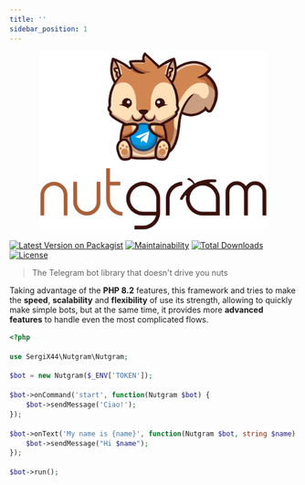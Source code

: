 ```yaml
---
title: ''
sidebar_position: 1
---
```


<p align="center">
  <img src="/img/logo-white-border.svg" width="400px"/>


[![Latest Version on Packagist](https://img.shields.io/packagist/v/nutgram/nutgram.svg?style=flat-square)](https://packagist.org/packages/nutgram/nutgram)
[![Maintainability](https://api.codeclimate.com/v1/badges/86c4ca3dae8f64db80f7/maintainability)](https://codeclimate.com/github/nutgram/nutgram/maintainability)
[![Total Downloads](https://img.shields.io/packagist/dt/nutgram/nutgram.svg?style=flat-square)](https://packagist.org/packages/nutgram/nutgram)
[![License](https://poser.pugx.org/nutgram/nutgram/license)](//packagist.org/packages/nutgram/nutgram)

</p>

> The Telegram bot library that doesn't drive you nuts

Taking advantage of the **PHP 8.2** features, this framework and tries to make the **speed**, **scalability** and **flexibility** of use its strength, allowing to quickly make simple bots, but at the same time, it provides
more **advanced features** to handle even the most complicated flows.

```php
<?php

use SergiX44\Nutgram\Nutgram;

$bot = new Nutgram($_ENV['TOKEN']);

$bot->onCommand('start', function(Nutgram $bot) {
    $bot->sendMessage('Ciao!');
});

$bot->onText('My name is {name}', function(Nutgram $bot, string $name) {
    $bot->sendMessage("Hi $name");
});

$bot->run();

```

